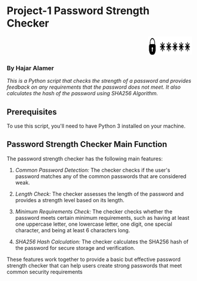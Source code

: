 # Project-1 Password Strength Checker

<p align="right">
  <img src="https://github.com/Hajar-211/Try1/blob/main/Screenshot%20.png" alt="Alt Text" width="120" height="50">
</p>

### By Hajar Alamer
*This is a Python script that checks the strength of a password and provides feedback on any requirements that the password does not meet. It also calculates the hash of the password using SHA256 Algorithm.*

## Prerequisites

To use this script, you'll need to have Python 3 installed on your machine.


## Password Strength Checker Main Function

The password strength checker has the following main features:

1. *Common Password Detection:* The checker checks if the user's password matches any of the common passwords that are considered weak.

2. *Length Check:* The checker assesses the length of the password and provides a strength level based on its length.

3. *Minimum Requirements Check:* The checker checks whether the password meets certain minimum requirements, such as having at least one uppercase letter, one lowercase letter, one digit, one special character, and being at least 6 characters long.

4. *SHA256 Hash Calculation:* The checker calculates the SHA256 hash of the password for secure storage and verification.

These features work together to provide a basic but effective password strength checker that can help users create strong passwords that meet common security requirements
